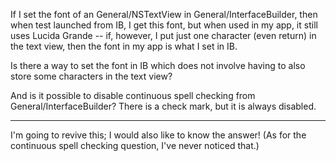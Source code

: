 

If I set the font of an General/NSTextView in General/InterfaceBuilder, then when test launched from IB, I get this font, but when used in my app, it still uses Lucida Grande -- if, however, I put just one character (even return) in the text view, then the font in my app is what I set in IB.

Is there a way to set the font in IB which does not involve having to also store some characters in the text view?

And is it possible to disable continuous spell checking from General/InterfaceBuilder? There is a check mark, but it is always disabled.

----
I'm going to revive this; I would also like to know the answer!  (As for the continuous spell checking question, I've never noticed that.)